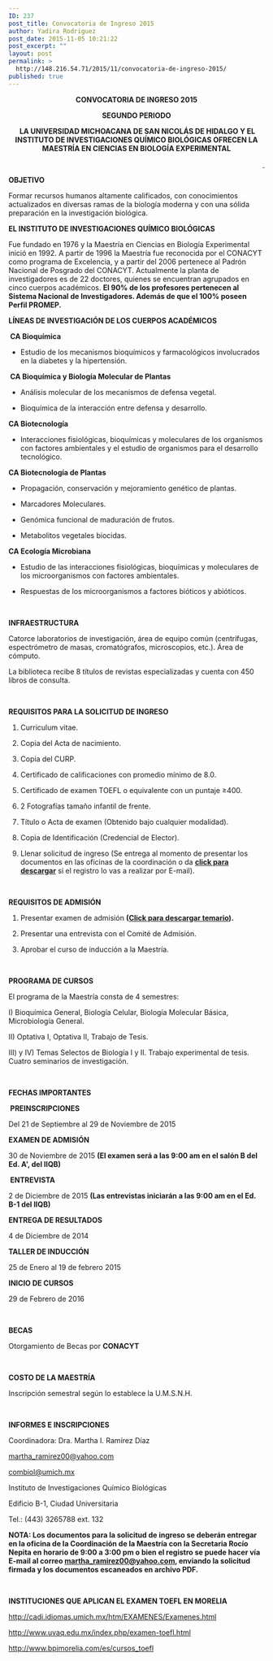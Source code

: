 ```yaml
---
ID: 237
post_title: Convocatoria de Ingreso 2015
author: Yadira Rodriguez
post_date: 2015-11-05 10:21:22
post_excerpt: ""
layout: post
permalink: >
  http://148.216.54.71/2015/11/convocatoria-de-ingreso-2015/
published: true
---
```

<p align="center"><strong>CONVOCATORIA DE INGRESO 2015</strong></p>
<p align="center"><strong>SEGUNDO PERIODO</strong></p>
<p align="center"><strong> </strong><strong>LA UNIVERSIDAD MICHOACANA DE SAN NICOLÁS DE HIDALGO Y EL INSTITUTO DE INVESTIGACIONES QUÍMICO BIOLÓGICAS OFRECEN LA MAESTRÍA EN CIENCIAS EN BIOLOGÍA EXPERIMENTAL</strong></p>
<p align="right"><a href="http://www.iiqb.umich.mx/images/trip_mcbe_2014.pdf"><strong> </strong></a></p>
<strong>OBJETIVO</strong>

Formar recursos humanos altamente calificados, con conocimientos actualizados en diversas ramas de la biología moderna y con una sólida preparación en la investigación biológica.

<strong>EL INSTITUTO DE INVESTIGACIONES QUÍMICO BIOLÓGICAS</strong>

Fue fundado en 1976 y la Maestría en Ciencias en Biología Experimental inició en 1992. A partir de 1996 la Maestría fue reconocida por el CONACYT como programa de Excelencia, y a partir del 2006 pertenece al Padrón Nacional de Posgrado del CONACYT. Actualmente la planta de investigadores es de 22 doctores, quienes se encuentran agrupados en cinco cuerpos académicos. <strong>El 90% de los profesores pertenecen al Sistema Nacional de Investigadores. Además de que el 100% poseen Perfil PROMEP.</strong>

<strong>LÍNEAS DE INVESTIGACIÓN DE LOS CUERPOS ACADÉMICOS</strong>

<strong> CA Bioquímica</strong>

- Estudio de los mecanismos bioquímicos y farmacológicos involucrados en la diabetes y la hipertensión.

<strong> CA Bioquímica y Biología Molecular de Plantas</strong>

- Análisis molecular de los mecanismos de defensa vegetal.

- Bioquímica de la interacción entre defensa y desarrollo.

<strong>CA Biotecnología</strong>

- Interacciones fisiológicas, bioquímicas y moleculares de los organismos con factores ambientales y el estudio de organismos para el desarrollo tecnológico.

<strong>CA Biotecnología de Plantas</strong>

- Propagación, conservación y mejoramiento genético de plantas.

- Marcadores Moleculares.

- Genómica funcional de maduración de frutos.

- Metabolitos vegetales biocidas.

<strong>CA Ecología Microbiana</strong>

- Estudio de las interacciones fisiológicas, bioquímicas y moleculares de los microorganismos con factores ambientales.

- Respuestas de los microorganismos a factores bióticos y abióticos.

&nbsp;

<strong>INFRAESTRUCTURA</strong>

Catorce laboratorios de investigación, área de equipo común (centrífugas, espectrómetro de masas, cromatógrafos, microscopios, etc.). Área de cómputo.

La biblioteca recibe 8 títulos de revistas especializadas y cuenta con 450 libros de consulta.

<strong> </strong>

<strong>REQUISITOS PARA LA SOLICITUD DE INGRESO</strong>

1) Curriculum vitae.

2) Copia del Acta de nacimiento.

3) Copia del CURP.

4) Certificado de calificaciones con promedio mínimo de 8.0.

5) Certificado de examen TOEFL o equivalente con un puntaje ≥400.

6) 2 Fotografías tamaño infantil de frente.

7) Título o Acta de examen (Obtenido bajo cualquier modalidad).

8) Copia de Identificación (Credencial de Elector).

9) Llenar solicitud de ingreso (Se entrega al momento de presentar los documentos en las oficinas de la coordinación o da <a title="Solicitud ingreso MCBE.pdf" href="http://www.iiqb.umich.mx/MCBE/files/Solicitud%20ingreso%20MCBE.pdf" target="_blank"><strong>click para descargar</strong></a> si el registro lo vas a realizar por E-mail).

&nbsp;

<strong>REQUISITOS DE ADMISIÓN</strong>

1) Presentar examen de admisión <strong>(<a title="Temario Examen MCBE.pdf" href="http://www.iiqb.umich.mx/MCBE/files/Temario%20Examen%20MCBE.pdf" target="_blank">Click para descargar temario</a>)</strong><strong>.</strong>

2) Presentar una entrevista con el Comité de Admisión.

3) Aprobar el curso de inducción a la Maestría.

<strong> </strong>

<strong>PROGRAMA DE CURSOS</strong>

El programa de la Maestría consta de 4 semestres:

I) Bioquímica General, Biología Celular, Biología Molecular Básica, Microbiología General.

II) Optativa I, Optativa II, Trabajo de Tesis.

III) y IV) Temas Selectos de Biología I y II. Trabajo experimental de tesis. Cuatro seminarios de investigación.

<strong> </strong>

<strong>FECHAS IMPORTANTES</strong>

<strong> </strong><strong>PREINSCRIPCIONES</strong>

Del 21 de Septiembre al 29 de Noviembre de 2015

<strong>EXAMEN DE ADMISIÓN</strong>

30 de Noviembre de 2015 <strong>(El examen será a las 9:00 am en el salón B del Ed. A', del IIQB) </strong>

<strong> </strong><strong>ENTREVISTA</strong>

2 de Diciembre de 2015 <strong>(Las entrevistas iniciarán a las 9:00 am en el Ed. B-1 del IIQB) </strong>

<strong>ENTREGA DE RESULTADOS</strong>

4 de Diciembre de 2014

<strong>TALLER DE INDUCCIÓN</strong>

25 de Enero al 19 de febrero 2015

<strong>INICIO DE CURSOS</strong>

29 de Febrero de 2016

<strong> </strong>

<strong>BECAS</strong>

Otorgamiento de Becas por <strong>CONACYT</strong>

<strong> </strong>

<strong>COSTO DE LA MAESTRÍA</strong>

Inscripción semestral según lo establece la U.M.S.N.H.

<strong> </strong>

<strong>INFORMES E INSCRIPCIONES</strong>

Coordinadora: Dra. Martha I. Ramírez Díaz

<a href="mailto:martha_ramirez00@yahoo.com">martha_ramirez00@yahoo.com</a>

<a href="mailto:combiol@umich.mx">combiol@umich.mx</a>

Instituto de Investigaciones Químico Biológicas

Edificio B-1, Ciudad Universitaria

Tel.: (443) 3265788 ext. 132

<strong>NOTA: Los documentos para la solicitud de ingreso se deberán entregar en la oficina de la Coordinación de la Maestría con la Secretaria Rocío Nepita en horario de 9:00 a 3:00 pm o bien el registro se puede hacer vía E-mail al correo </strong><strong><a href="mailto:martha_ramirez00@yahoo.com">martha_ramirez00@yahoo.com</a></strong><strong>, enviando la solicitud firmada y los documentos escaneados en archivo PDF.</strong>

<strong>  </strong>

<strong>INSTITUCIONES QUE APLICAN EL EXAMEN TOEFL EN MORELIA</strong>

<a href="http://cadi.idiomas.umich.mx/htm/EXAMENES/Examenes.html" target="_blank">http://cadi.idiomas.umich.mx/htm/EXAMENES/Examenes.html</a>

<a href="http://www.uvaq.edu.mx/index.php/examen-toefl.html" target="_blank">http://www.uvaq.edu.mx/index.php/examen-toefl.html</a>

<a href="http://www.bpimorelia.com/es/cursos_toefl">http://www.bpimorelia.com/es/cursos_toefl</a>